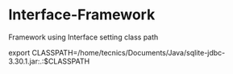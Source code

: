 # Interface-Framework
Framework using Interface 
setting class path

export CLASSPATH=/home/tecnics/Documents/Java/sqlite-jdbc-3.30.1.jar:.:$CLASSPATH
